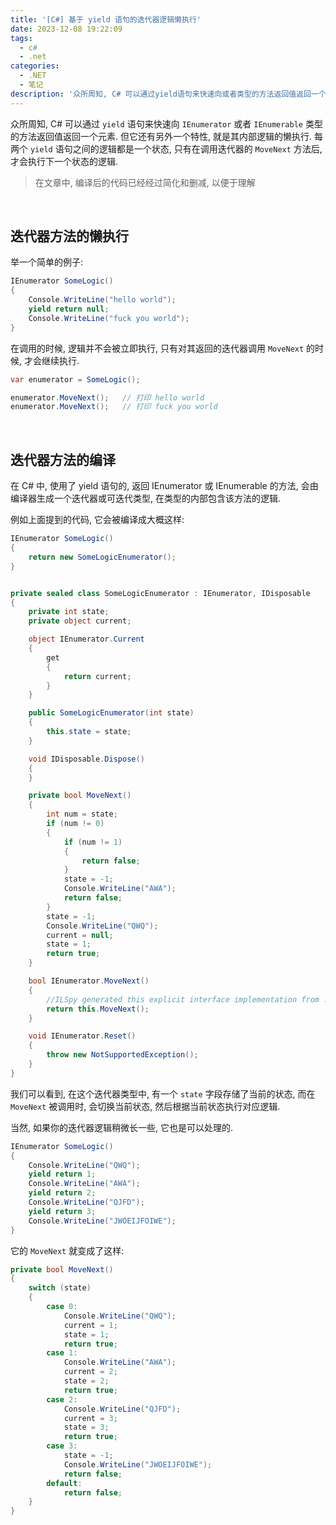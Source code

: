 ```yaml
---
title: '[C#] 基于 yield 语句的迭代器逻辑懒执行'
date: 2023-12-08 19:22:09
tags:
  - c#
  - .net
categories:
  - .NET
  - 笔记
description: '众所周知, C# 可以通过yield语句来快速向或者类型的方法返回值返回一个元素. 但它还有另外一个特性, 就是其内部逻辑的懒执行. 每两个yield语句之间的逻辑都是一个状态, 只有在调用迭代器的MoveNext方法后, 才会执行下一个状态的逻辑.'
---
```


众所周知, C# 可以通过 `yield` 语句来快速向 `IEnumerator` 或者 `IEnumerable` 类型的方法返回值返回一个元素. 但它还有另外一个特性, 就是其内部逻辑的懒执行. 每两个 `yield` 语句之间的逻辑都是一个状态, 只有在调用迭代器的 `MoveNext` 方法后, 才会执行下一个状态的逻辑.


> 在文章中, 编译后的代码已经经过简化和删减, 以便于理解


<br/>


## 迭代器方法的懒执行

举一个简单的例子:


```csharp
IEnumerator SomeLogic()
{
    Console.WriteLine("hello world");
    yield return null;
    Console.WriteLine("fuck you world");
}
```

在调用的时候, 逻辑并不会被立即执行, 只有对其返回的迭代器调用 `MoveNext` 的时候, 才会继续执行.


```csharp
var enumerator = SomeLogic();

enumerator.MoveNext();   // 打印 hello world
enumerator.MoveNext();   // 打印 fuck you world
```



<br/>


## 迭代器方法的编译


在 C# 中, 使用了 yield 语句的, 返回 IEnumerator 或 IEnumerable 的方法, 会由编译器生成一个迭代器或可迭代类型, 在类型的内部包含该方法的逻辑.


例如上面提到的代码, 它会被编译成大概这样:


```csharp
IEnumerator SomeLogic()
{
    return new SomeLogicEnumerator();
}


private sealed class SomeLogicEnumerator : IEnumerator, IDisposable
{
    private int state;
    private object current;

    object IEnumerator.Current
    {
        get
        {
            return current;
        }
    }

    public SomeLogicEnumerator(int state)
    {
        this.state = state;
    }

    void IDisposable.Dispose()
    {
    }

    private bool MoveNext()
    {
        int num = state;
        if (num != 0)
        {
            if (num != 1)
            {
                return false;
            }
            state = -1;
            Console.WriteLine("AWA");
            return false;
        }
        state = -1;
        Console.WriteLine("QWQ");
        current = null;
        state = 1;
        return true;
    }

    bool IEnumerator.MoveNext()
    {
        //ILSpy generated this explicit interface implementation from .override directive in MoveNext
        return this.MoveNext();
    }

    void IEnumerator.Reset()
    {
        throw new NotSupportedException();
    }
}
```


我们可以看到, 在这个迭代器类型中, 有一个 `state` 字段存储了当前的状态, 而在 `MoveNext` 被调用时, 会切换当前状态, 然后根据当前状态执行对应逻辑.


当然, 如果你的迭代器逻辑稍微长一些, 它也是可以处理的.


```csharp
IEnumerator SomeLogic()
{
	Console.WriteLine("QWQ");
	yield return 1;
	Console.WriteLine("AWA");
	yield return 2;
	Console.WriteLine("QJFD");
	yield return 3;
	Console.WriteLine("JWOEIJFOIWE");
}
```


它的 `MoveNext` 就变成了这样:


```csharp
private bool MoveNext()
{
    switch (state)
    {
        case 0:
            Console.WriteLine("QWQ");
            current = 1;
            state = 1;
            return true;
        case 1:
            Console.WriteLine("AWA");
            current = 2;
            state = 2;
            return true;
        case 2:
            Console.WriteLine("QJFD");
            current = 3;
            state = 3;
            return true;
        case 3:
            state = -1;
            Console.WriteLine("JWOEIJFOIWE");
            return false;
        default:
            return false;
    }
}
```


